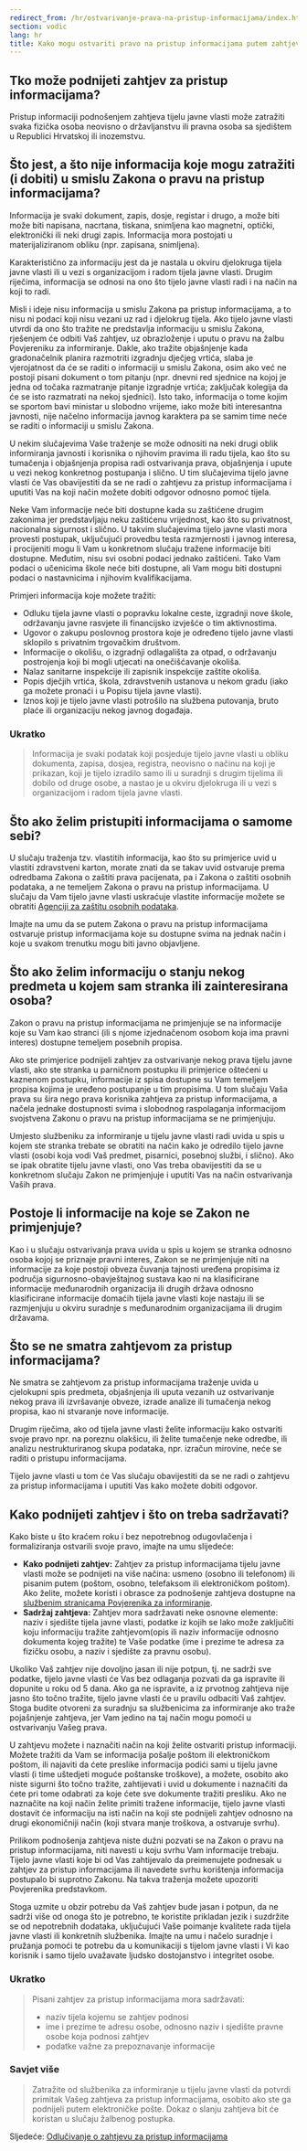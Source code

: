 ```yaml
---
redirect_from: /hr/ostvarivanje-prava-na-pristup-informacijama/index.html
section: vodic
lang: hr
title: Kako mogu ostvariti pravo na pristup informacijama putem zahtjeva?
---
```


## Tko može podnijeti zahtjev za pristup informacijama?

Pristup informaciji podnošenjem zahtjeva tijelu javne vlasti može zatražiti svaka fizička osoba neovisno o državljanstvu ili pravna osoba sa sjedištem u Republici Hrvatskoj ili inozemstvu.

## Što jest, a što nije informacija koje mogu zatražiti (i dobiti) u smislu Zakona o pravu na pristup informacijama?

Informacija je svaki dokument, zapis, dosje, registar i drugo, a može biti može biti napisana, nacrtana, tiskana, snimljena kao magnetni, optički, elektronički ili neki drugi zapis. Informacija mora postojati u materijaliziranom obliku (npr. zapisana, snimljena).

Karakteristično za informaciju jest da je nastala u okviru djelokruga tijela javne vlasti ili u vezi s organizacijom i radom tijela javne vlasti. Drugim riječima, informacija se odnosi na ono što tijelo javne vlasti radi i na način na koji to radi.

Misli i ideje nisu informacija u smislu Zakona pa pristup informacijama, a to nisu ni podaci koji nisu vezani uz rad i djelokrug tijela. Ako tijelo javne vlasti utvrdi da ono što tražite ne predstavlja informaciju u smislu Zakona, rješenjem će odbiti Vaš zahtjev, uz obrazloženje i uputu o pravu na žalbu Povjereniku za informiranje. Dakle, ako tražite objašnjenje kada gradonačelnik planira razmotriti izgradnju dječjeg vrtića,  slaba je vjerojatnost da će se raditi o informaciji u smislu Zakona, osim ako već ne postoji pisani  dokument o tom pitanju (npr. dnevni red sjednice na kojoj je jedna od točaka razmatranje pitanje izgradnje vrtića; zaključak kolegija da će se isto razmatrati na nekoj sjednici). Isto tako, informacija o tome kojim se sportom bavi ministar u slobodno vrijeme, iako može biti interesantna javnosti, nije načelno informacija javnog karaktera pa se samim time neće se raditi  o informaciji u smislu Zakona.

U nekim slučajevima Vaše traženje se može odnositi na neki drugi oblik informiranja javnosti i korisnika o njihovim pravima ili radu tijela, kao što su tumačenja i objašnjenja propisa radi ostvarivanja prava, objašnjenja i upute u vezi nekog konkretnog postupanja i slično. U tim slučajevima tijelo javne vlasti će Vas obavijestiti da se ne radi o zahtjevu za pristup informacijama i uputiti Vas na koji način možete dobiti odgovor odnosno pomoć tijela.

Neke Vam informacije neće biti dostupne kada su zaštićene drugim zakonima jer predstavljaju neku zaštićenu vrijednost, kao što su privatnost, nacionalna sigurnost i slično. U takvim slučajevima tijelo javne vlasti mora provesti postupak, uključujući provedbu testa razmjernosti i javnog interesa, i procijeniti mogu li Vam u konkretnom slučaju tražene informacije biti dostupne. Međutim, nisu svi osobni podaci jednako zaštićeni. Tako Vam podaci o učenicima škole neće biti dostupne, ali Vam mogu biti dostupni podaci o nastavnicima i njihovim kvalifikacijama.

Primjeri informacija koje možete tražiti:

- Odluku tijela javne vlasti o popravku lokalne ceste, izgradnji nove škole, održavanju javne rasvjete ili financijsko izvješće o tim aktivnostima.
- Ugovor o zakupu poslovnog prostora koje je određeno tijelo javne vlasti sklopilo s privatnim trgovačkim društvom.
- Informacije o okolišu, o izgradnji odlagališta za otpad, o održavanju postrojenja koji bi mogli utjecati na onečišćavanje okoliša.
- Nalaz sanitarne inspekcije ili zapisnik inspekcije zaštite okoliša.
- Popis dječjih vrtića, škola, zdravstvenih ustanova u nekom gradu (iako ga možete pronaći i u Popisu tijela javne vlasti).
- Iznos koji je tijelo javne vlasti potrošilo na službena putovanja, bruto plaće ili organizaciju nekog javnog događaja.

### Ukratko

> Informacija je svaki podatak koji posjeduje tijelo javne vlasti u obliku dokumenta, zapisa, dosjea, registra, neovisno o načinu na koji je prikazan, koji je tijelo izradilo samo ili u suradnji s drugim tijelima ili dobilo od druge osobe, a nastao je u okviru djelokruga ili u vezi s organizacijom i radom tijela javne vlasti.

## Što ako želim pristupiti informacijama o samome sebi?

U slučaju traženja tzv. vlastitih informacija, kao što su primjerice uvid u vlastiti zdravstveni karton,  morate znati da se takav uvid ostvaruje prema odredbama Zakona o zaštiti prava pacijenata, pa i Zakona o zaštiti osobnih podataka, a ne temeljem Zakona o pravu na pristup informacijama. U slučaju da Vam tijelo javne vlasti uskraćuje vlastite informacije možete se obratiti [Agenciji za zaštitu osobnih podataka](www.azop.hr ).

Imajte na umu da se putem Zakona o pravu na pristup informacijama ostvaruje pristup informacijama koje su dostupne svima na jednak način i koje u svakom trenutku mogu biti javno objavljene.

## Što ako želim informaciju o stanju nekog predmeta u kojem sam stranka ili zainteresirana osoba? 

Zakon o pravu na pristup informacijama ne primjenjuje se na informacije koje su Vam kao stranci (ili s njome izjednačenom osobom koja ima pravni interes) dostupne temeljem posebnih propisa.

Ako ste primjerice podnijeli zahtjev za ostvarivanje nekog prava tijelu javne vlasti, ako ste stranka u parničnom postupku ili primjerice oštećeni u kaznenom postupku, informacije iz spisa dostupne su Vam temeljem propisa kojima je uređeno postupanje u tim propisima. U tom slučaju Vaša prava su šira nego prava korisnika zahtjeva za pristup informacijama, a načela jednake dostupnosti svima i slobodnog raspolaganja informacijom svojstvena Zakonu o pravu na pristup informacijama se ne primjenjuju.

Umjesto službeniku za informiranje u tijelu javne vlasti radi uvida u spis u kojem ste stranka trebate se obratiti na način kako je odredilo tijelo javne vlasti (osobi koja vodi Vaš predmet, pisarnici, posebnoj službi, i slično). Ako se ipak obratite tijelu javne vlasti, ono Vas treba obavijestiti da se u konkretnom slučaju Zakon ne primjenjuje i uputiti Vas na način ostvarivanja Vaših prava.

## Postoje li informacije na koje se Zakon ne primjenjuje?

Kao i u slučaju ostvarivanja prava uvida u spis u kojem se stranka odnosno osoba kojoj se priznaje pravni interes, Zakon se ne primjenjuje niti na informacije za koje postoji obveza čuvanja tajnosti uređena propisima iz područja sigurnosno-obavještajnog sustava kao ni na klasificirane informacije međunarodnih organizacija ili drugih država odnosno klasificirane informacije domaćih tijela javne vlasti koje nastaju ili se razmjenjuju u okviru suradnje s međunarodnim organizacijama ili drugim državama.

## Što se ne smatra zahtjevom za pristup informacijama?

Ne smatra se zahtjevom za pristup informacijama traženje uvida u cjelokupni spis predmeta, objašnjenja ili uputa vezanih uz ostvarivanje nekog prava ili izvršavanje obveze, izrade analize ili tumačenja nekog propisa, kao ni stvaranje nove informacije.

Drugim riječima, ako od tijela javne vlasti želite informaciju kako ostvariti svoje pravo npr. na poreznu olakšicu, ili želite tumačenje neke odredbe, ili analizu nestrukturiranog skupa podataka, npr. izračun mirovine, neće se raditi o pristupu informacijama.

Tijelo javne vlasti u tom će Vas slučaju obavijestiti da se ne radi o zahtjevu za pristup informacijama i uputiti Vas kako možete dobiti odgovor.

## Kako podnijeti zahtjev i što on treba sadržavati?

Kako biste u što kraćem roku i bez nepotrebnog odugovlačenja i formaliziranja ostvarili svoje pravo, imajte na umu slijedeće: 

- **Kako podnijeti zahtjev:** Zahtjev za pristup informacijama tijelu javne vlasti može se podnijeti na više načina:  usmeno (osobno ili telefonom) ili pisanim putem (poštom, osobno, telefaksom ili elektroničkom poštom). Ako želite, možete koristi i obrasce za podnošenje zahtjeva dostupne na [službenim stranicama Povjerenika za informiranje](http://www.pristupinfo.hr/pravni-okvir). 
- **Sadržaj zahtjeva:** Zahtjev mora sadržavati neke osnovne elemente: naziv i sjedište tijela javne vlasti, podatke iz kojih se lako može zaključiti koju informaciju tražite zahtjevom(opis ili naziv informacije odnosno dokumenta kojeg tražite) te Vaše podatke (ime i prezime te adresa za fizičku osobu, a naziv i sjedište za pravnu osobu).

Ukoliko Vaš zahtjev nije dovoljno jasan ili nije potpun, tj. ne sadrži sve podatke, tijelo javne vlasti će Vas bez odlaganja pozvati da ga ispravite ili dopunite u roku od 5 dana. Ako ga ne ispravite, a iz prvotnog zahtjeva nije jasno što točno tražite, tijelo javne vlasti će u pravilu odbaciti Vaš zahtjev. Stoga budite otvoreni za suradnju sa službenicima za informiranje ako traže pojašnjenje zahtjeva, jer Vam jedino na taj način mogu pomoći u ostvarivanju Vašeg prava. 

U zahtjevu možete i naznačiti način na koji želite ostvariti pristup informaciji. Možete tražiti da Vam se informacija pošalje poštom ili elektroničkom poštom, ili najaviti da ćete preslike informacija podići sami u tijelu javne vlasti (i time uštedjeti moguće poštanske troškove), a možete, osobito ako niste sigurni što točno tražite, zahtijevati i uvid u dokumente i naznačiti da ćete pri tome odabrati za koje ćete sve dokumente tražiti presliku. Ako ne naznačite na koji način želite primiti tražene informacije, tijelo javne vlasti dostavit će informaciju na isti način na koji ste podnijeli zahtjev odnosno na drugi ekonomičniji način (koji stvara manje troškova, a ostvaruje svrhu).

Prilikom podnošenja zahtjeva niste dužni pozvati se na Zakon o pravu na pristup informacijama, niti navesti u koju svrhu Vam informacije trebaju. Tijelo javne vlasti koje bi od Vas zahtijevalo da preimenujete podnesak u zahtjev za pristup informacijama ili navedete svrhu korištenja informacija postupalo bi suprotno Zakonu. Na takva traženja možete upozoriti Povjerenika predstavkom.

Stoga uzmite u obzir potrebu da Vaš zahtjev bude jasan i potpun, da ne sadrži više od onoga što je potrebno, te koristite prikladan jezik i suzdržite se od nepotrebnih dodataka, uključujući Vaše poimanje kvalitete rada tijela javne vlasti ili konkretnih službenika. Imajte na umu i načelo suradnje i pružanja pomoći te potrebu da u komunikaciji s tijelom javne vlasti i Vi kao korisnik i samo tijelo uvažavate ljudsko dostojanstvo i integritet osobe. 

### Ukratko

> Pisani zahtjev za pristup informacijama mora sadržavati:
> 
> - naziv tijela kojemu se zahtjev podnosi
> - ime i prezime te adresu osobe, odnosno naziv i sjedište pravne osobe koja podnosi zahtjev
> - podatke važne za prepoznavanje informacije


### Savjet više

> Zatražite od službenika za informiranje u tijelu javne vlasti da potvrdi primitak Vašeg zahtjeva za pristup informacijama, osobito ako ste ga podnijeli putem elektroničke pošte. Dokaz o slanju zahtjeva bit će koristan u slučaju žalbenog postupka.

Sljedeće: [Odlučivanje o zahtjevu za pristup informacijama](odlucivanje-o-zahtjevu-za-pristup-informacijama)